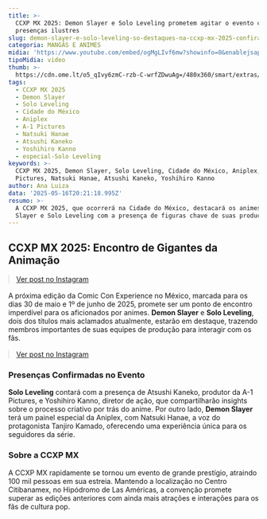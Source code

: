 ```yaml
---
title: >-
  CCXP MX 2025: Demon Slayer e Solo Leveling prometem agitar o evento com
  presenças ilustres
slug: demon-slayer-e-solo-leveling-so-destaques-na-ccxp-mx-2025-confira
categoria: MANGÁS E ANIMES
midia: 'https://www.youtube.com/embed/ogMgLIvf6mw?showinfo=0&enablejsapi=1'
tipoMidia: video
thumb: >-
  https://cdn.ome.lt/o5_qIvy6zmC-rzb-C-wrfZDwuAg=/480x360/smart/extras/conteudos/Captura_de_tela_2025-05-16_164916.png
tags:
  - CCXP MX 2025
  - Demon Slayer
  - Solo Leveling
  - Cidade do México
  - Aniplex
  - A-1 Pictures
  - Natsuki Hanae
  - Atsushi Kaneko
  - Yoshihiro Kanno
  - especial-Solo Leveling
keywords: >-
  CCXP MX 2025, Demon Slayer, Solo Leveling, Cidade do México, Aniplex, A-1
  Pictures, Natsuki Hanae, Atsushi Kaneko, Yoshihiro Kanno
author: Ana Luiza
data: '2025-05-16T20:21:18.995Z'
resumo: >-
  A CCXP MX 2025, que ocorrerá na Cidade do México, destacará os animes Demon
  Slayer e Solo Leveling com a presença de figuras chave de suas produções.
---
```


## CCXP MX 2025: Encontro de Gigantes da Animação

<blockquote class="instagram-media" data-instgrm-permalink="https://www.instagram.com/p/DJrbBGDxE3E/" data-instgrm-version="14" style="width:100%; max-width:540px; margin:1rem auto;"><a href="https://www.instagram.com/p/DJrbBGDxE3E/">Ver post no Instagram</a></blockquote>

A próxima edição da Comic Con Experience no México, marcada para os dias 30 de maio e 1º de junho de 2025, promete ser um ponto de encontro imperdível para os aficionados por animes. **Demon Slayer** e **Solo Leveling**, dois dos títulos mais aclamados atualmente, estarão em destaque, trazendo membros importantes de suas equipes de produção para interagir com os fãs.

<blockquote class="instagram-media" data-instgrm-permalink="https://www.instagram.com/p/DJsfrwTBEnm/" data-instgrm-version="14" style="width:100%; max-width:540px; margin:1rem auto;"><a href="https://www.instagram.com/p/DJsfrwTBEnm/">Ver post no Instagram</a></blockquote>

### Presenças Confirmadas no Evento

**Solo Leveling** contará com a presença de Atsushi Kaneko, produtor da A-1 Pictures, e Yoshihiro Kanno, diretor de ação, que compartilharão insights sobre o processo criativo por trás do anime. Por outro lado, **Demon Slayer** terá um painel especial da Aniplex, com Natsuki Hanae, a voz do protagonista Tanjiro Kamado, oferecendo uma experiência única para os seguidores da série.

### Sobre a CCXP MX

A CCXP MX rapidamente se tornou um evento de grande prestígio, atraindo 100 mil pessoas em sua estreia. Mantendo a localização no Centro Citibanamex, no Hipódromo de Las Américas, a convenção promete superar as edições anteriores com ainda mais atrações e interações para os fãs de cultura pop.
